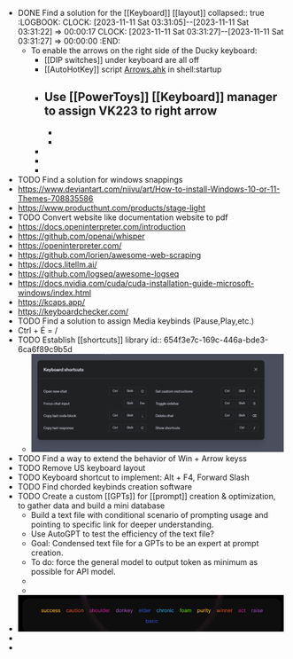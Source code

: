 - DONE Find a solution for the [[Keyboard]] [[layout]]
  collapsed:: true
  :LOGBOOK:
  CLOCK: [2023-11-11 Sat 03:31:05]--[2023-11-11 Sat 03:31:22] =>  00:00:17
  CLOCK: [2023-11-11 Sat 03:31:27]--[2023-11-11 Sat 03:31:27] =>  00:00:00
  :END:
	- To enable the arrows on the right side of the Ducky keyboard:
		- [[DIP switches]] under keyboard are all off
		- [[AutoHotKey]] script [Arrows.ahk](../assets/Arrows_1699693175582_0.ahk) in shell:startup
		- Use [[PowerToys]] [[Keyboard]] manager to assign VK223 to right arrow
			-
			-
			-
		-
		-
		-
- TODO Find a solution for windows snappings
- https://www.deviantart.com/niivu/art/How-to-install-Windows-10-or-11-Themes-708835586
- https://www.producthunt.com/products/stage-light
- TODO Convert website like documentation website to pdf
- https://docs.openinterpreter.com/introduction
- https://github.com/openai/whisper
- https://openinterpreter.com/
- https://github.com/lorien/awesome-web-scraping
- https://docs.litellm.ai/
- https://github.com/logseq/awesome-logseq
- https://docs.nvidia.com/cuda/cuda-installation-guide-microsoft-windows/index.html
- https://kcaps.app/
- https://keyboardchecker.com/
- TODO Find a solution to assign Media keybinds (Pause,Play,etc.)
- Ctrl + É = /
- TODO Establish [[shortcuts]] library
  id:: 654f3e7c-169c-446a-bde3-6ca6f89c9b5d
	- ![image.png](../assets/image_1699696059647_0.png)
- TODO Find a way to extend the behavior of Win + Arrow keyss
- TODO Remove US keyboard layout
- TODO Keyboard shortcut to implement: Alt + F4, Forward Slash
- TODO Find chorded keybinds creation software
- TODO Create a custom [[GPTs]] for [[prompt]] creation & optimization, to gather data and build a mini database
	- Build a text file with conditional scenario of prompting usage and pointing to specific link for deeper understanding.
	- Use AutoGPT to test the efficiency of the text file?
	- Goal: Condensed text file for a GPTs to be an expert at prompt creation.
	- To do: force the general model to output token as minimum as possible for API model.
	-
	-
- ![image.png](../assets/image_1699700516528_0.png)
-
-